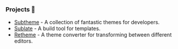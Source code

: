 ### Projects 🤖

- [Subtheme](https://subtheme.pro) - A collection of fantastic themes for developers.
- [Sublate](https://github.com/jontaydev/sublate) - A build tool for templates.
- [Retheme](https://github.com/subtheme-pro/retheme) - A theme converter for transforming between different editors.
